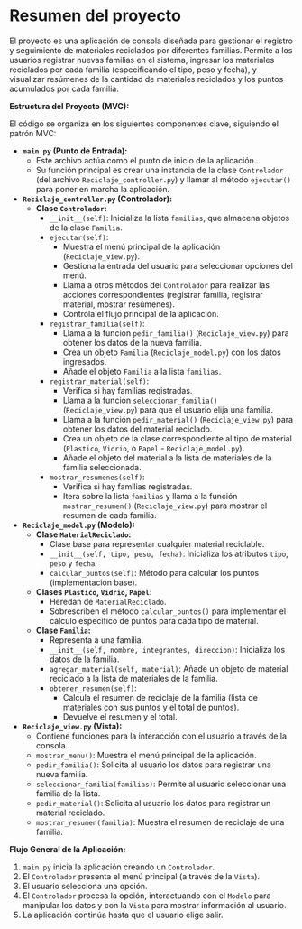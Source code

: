 # Resumen del proyecto 

El proyecto es una aplicación de consola diseñada para gestionar el registro y seguimiento de materiales reciclados por diferentes familias. Permite a los usuarios registrar nuevas familias en el sistema, ingresar los materiales reciclados por cada familia (especificando el tipo, peso y fecha), y visualizar resúmenes de la cantidad de materiales reciclados y los puntos acumulados por cada familia.


**Estructura del Proyecto (MVC):**

El código se organiza en los siguientes componentes clave, siguiendo el patrón MVC:

* **`main.py` (Punto de Entrada):**
    * Este archivo actúa como el punto de inicio de la aplicación.
    * Su función principal es crear una instancia de la clase `Controlador` (del archivo `Reciclaje_controller.py`) y llamar al método `ejecutar()` para poner en marcha la aplicación.
* **`Reciclaje_controller.py` (Controlador):**
    * **Clase `Controlador`:**
        * `__init__(self)`: Inicializa la lista `familias`, que almacena objetos de la clase `Familia`.
        * `ejecutar(self)`:
            * Muestra el menú principal de la aplicación (`Reciclaje_view.py`).
            * Gestiona la entrada del usuario para seleccionar opciones del menú.
            * Llama a otros métodos del `Controlador` para realizar las acciones correspondientes (registrar familia, registrar material, mostrar resúmenes).
            * Controla el flujo principal de la aplicación.
        * `registrar_familia(self)`:
            * Llama a la función `pedir_familia()` (`Reciclaje_view.py`) para obtener los datos de la nueva familia.
            * Crea un objeto `Familia` (`Reciclaje_model.py`) con los datos ingresados.
            * Añade el objeto `Familia` a la lista `familias`.
        * `registrar_material(self)`:
            * Verifica si hay familias registradas.
            * Llama a la función `seleccionar_familia()` (`Reciclaje_view.py`) para que el usuario elija una familia.
            * Llama a la función `pedir_material()` (`Reciclaje_view.py`) para obtener los datos del material reciclado.
            * Crea un objeto de la clase correspondiente al tipo de material (`Plastico`, `Vidrio`, o `Papel` - `Reciclaje_model.py`).
            * Añade el objeto del material a la lista de materiales de la familia seleccionada.
        * `mostrar_resumenes(self)`:
            * Verifica si hay familias registradas.
            * Itera sobre la lista `familias` y llama a la función `mostrar_resumen()` (`Reciclaje_view.py`) para mostrar el resumen de cada familia.
* **`Reciclaje_model.py` (Modelo):**
    * **Clase `MaterialReciclado`:**
        * Clase base para representar cualquier material reciclable.
        * `__init__(self, tipo, peso, fecha)`: Inicializa los atributos `tipo`, `peso` y `fecha`.
        * `calcular_puntos(self)`: Método para calcular los puntos (implementación base).
    * **Clases `Plastico`, `Vidrio`, `Papel`:**
        * Heredan de `MaterialReciclado`.
        * Sobrescriben el método `calcular_puntos()` para implementar el cálculo específico de puntos para cada tipo de material.
    * **Clase `Familia`:**
        * Representa a una familia.
        * `__init__(self, nombre, integrantes, direccion)`: Inicializa los datos de la familia.
        * `agregar_material(self, material)`: Añade un objeto de material reciclado a la lista de materiales de la familia.
        * `obtener_resumen(self)`:
            * Calcula el resumen de reciclaje de la familia (lista de materiales con sus puntos y el total de puntos).
            * Devuelve el resumen y el total.
* **`Reciclaje_view.py` (Vista):**
    * Contiene funciones para la interacción con el usuario a través de la consola.
    * `mostrar_menu()`: Muestra el menú principal de la aplicación.
    * `pedir_familia()`: Solicita al usuario los datos para registrar una nueva familia.
    * `seleccionar_familia(familias)`: Permite al usuario seleccionar una familia de la lista.
    * `pedir_material()`: Solicita al usuario los datos para registrar un material reciclado.
    * `mostrar_resumen(familia)`: Muestra el resumen de reciclaje de una familia.

**Flujo General de la Aplicación:**

1.  `main.py` inicia la aplicación creando un `Controlador`.
2.  El `Controlador` presenta el menú principal (a través de la `Vista`).
3.  El usuario selecciona una opción.
4.  El `Controlador` procesa la opción, interactuando con el `Modelo` para manipular los datos y con la `Vista` para mostrar información al usuario.
5.  La aplicación continúa hasta que el usuario elige salir.

